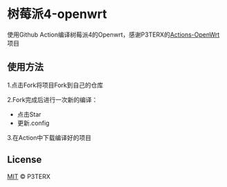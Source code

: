 # 树莓派4-openwrt

使用Github Action编译树莓派4的Openwrt，感谢P3TERX的[Actions-OpenWrt](https://github.com/P3TERX/Actions-OpenWrt)项目

## 使用方法

1.点击Fork将项目Fork到自己的仓库

2.Fork完成后进行一次新的编译：
- 点击Star  
- 更新.config  

3.在Action中下载编译好的项目

## License

[MIT](https://github.com/P3TERX/Actions-OpenWrt/blob/master/LICENSE) © P3TERX
